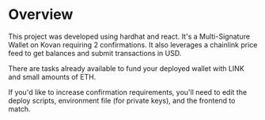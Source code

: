 # Overview

This project was developed using hardhat and react. It's a Multi-Signature Wallet on Kovan requiring 2 confirmations. It also leverages a chainlink price feed to get balances and submit transactions in USD.

There are tasks already available to fund your deployed wallet with LINK and small amounts of ETH.

If you'd like to increase confirmation requirements, you'll need to edit the deploy scripts, environment file (for private keys), and the frontend to match.
